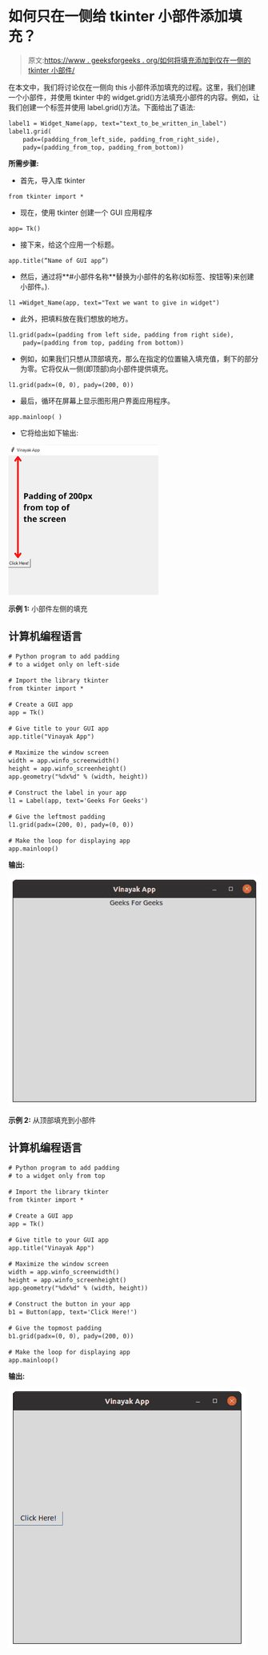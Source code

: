 # 如何只在一侧给 tkinter 小部件添加填充？

> 原文:[https://www . geeksforgeeks . org/如何将填充添加到仅在一侧的 tkinter 小部件/](https://www.geeksforgeeks.org/how-to-add-padding-to-a-tkinter-widget-only-on-one-side/)

在本文中，我们将讨论仅在一侧向 this 小部件添加填充的过程。这里，我们创建一个小部件，并使用 tkinter 中的 widget.grid()方法填充小部件的内容。例如，让我们创建一个标签并使用 label.grid()方法。下面给出了语法:

```
label1 = Widget_Name(app, text="text_to_be_written_in_label")
label1.grid(
    padx=(padding_from_left_side, padding_from_right_side), 
    pady=(padding_from_top, padding_from_bottom))
```

**所需步骤:**

*   首先，导入库 tkinter

```
from tkinter import *
```

*   现在，使用 tkinter 创建一个 GUI 应用程序

```
app= Tk()
```

*   接下来，给这个应用一个标题。

```
app.title(“Name of GUI app”)
```

*   然后，通过将**#小部件名称**替换为小部件的名称(如标签、按钮等)来创建小部件。).

```
l1 =Widget_Name(app, text="Text we want to give in widget")
```

*   此外，把填料放在我们想放的地方。

```
l1.grid(padx=(padding from left side, padding from right side),
    pady=(padding from top, padding from bottom))
```

*   例如，如果我们只想从顶部填充，那么在指定的位置输入填充值，剩下的部分为零。它将仅从一侧(即顶部)向小部件提供填充。

```
l1.grid(padx=(0, 0), pady=(200, 0))
```

*   最后，循环在屏幕上显示图形用户界面应用程序。

```
app.mainloop( )
```

*   它将给出如下输出:

![](img/1cd951fbca940ed33e231a57fea97468.png)

**示例 1:** 小部件左侧的填充

## 计算机编程语言

```
# Python program to add padding
# to a widget only on left-side

# Import the library tkinter
from tkinter import *

# Create a GUI app
app = Tk()

# Give title to your GUI app
app.title("Vinayak App")

# Maximize the window screen
width = app.winfo_screenwidth()
height = app.winfo_screenheight()
app.geometry("%dx%d" % (width, height))

# Construct the label in your app
l1 = Label(app, text='Geeks For Geeks')

# Give the leftmost padding
l1.grid(padx=(200, 0), pady=(0, 0))

# Make the loop for displaying app
app.mainloop()
```

**输出:**

![padding tkinter](img/050106764484b10d2b9899c4a65a684b.png)

**示例 2:** 从顶部填充到小部件

## 计算机编程语言

```
# Python program to add padding
# to a widget only from top

# Import the library tkinter
from tkinter import *

# Create a GUI app
app = Tk()

# Give title to your GUI app
app.title("Vinayak App")

# Maximize the window screen
width = app.winfo_screenwidth()
height = app.winfo_screenheight()
app.geometry("%dx%d" % (width, height))

# Construct the button in your app
b1 = Button(app, text='Click Here!')

# Give the topmost padding
b1.grid(padx=(0, 0), pady=(200, 0))

# Make the loop for displaying app
app.mainloop()
```

**输出:**

![padding tkinter python](img/af9b2ee75489c3d604d087c243dba4ca.png)